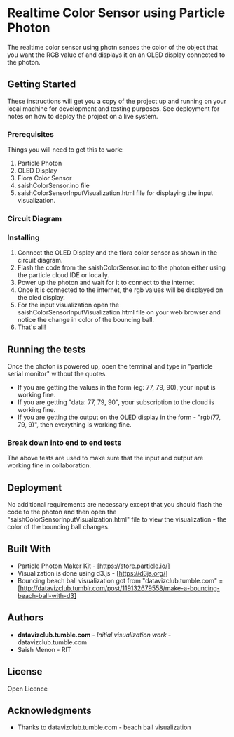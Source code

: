 # Realtime Color Sensor using Particle Photon

The realtime color sensor using photn senses the color of the object that you want the RGB value of and displays it on an OLED display connected to the photon.

## Getting Started

These instructions will get you a copy of the project up and running on your local machine for development and testing purposes. See deployment for notes on how to deploy the project on a live system.

### Prerequisites

Things you will need to get this to work:

1. Particle Photon
2. OLED Display
3. Flora Color Sensor
4. saishColorSensor.ino file
5. saishColorSensorInputVisualization.html file for displaying the input visualization.

### Circuit Diagram



### Installing

1. Connect the OLED Display and the flora color sensor as shown in the circuit diagram.
2. Flash the code from the saishColorSensor.ino to the photon either using the particle cloud IDE or locally.
3. Power up the photon and wait for it to connect to the internet.
4. Once it is connected to the internet, the rgb values will be displayed on the oled display.
5. For the input visualization open the saishColorSensorInputVisualization.html file on your web browser and notice the change in color of the bouncing ball.
6. That's all!


## Running the tests

Once the photon is powered up, open the terminal and type in "particle serial monitor" without the quotes.
 - If you are getting the values in the form (eg: 77, 79, 90), your input is working fine.
 - If you are getting "data: 77, 79, 90", your subscription to the cloud is working fine.
 - If you are getting the output on the OLED display in the form - "rgb(77, 79, 9)", then everything is working fine.

### Break down into end to end tests

The above tests are used to make sure that the input and output are working fine in collaboration.

## Deployment

No additional requirements are necessary except that you should flash the code to the photon and then open the "saishColorSensorInputVisualization.html" file to view the visualization - the color of the bouncing ball changes.

## Built With

* Particle Photon Maker Kit - [https://store.particle.io/]
* Visualization is done using d3.js - [https://d3js.org/]
* Bouncing beach ball visualization got from "datavizclub.tumble.com" = [http://datavizclub.tumblr.com/post/119132679558/make-a-bouncing-beach-ball-with-d3]


## Authors

* **datavizclub.tumble.com** - *Initial visualization work* - datavizclub.tumble.com
* Saish Menon - RIT


## License

Open Licence

## Acknowledgments

* Thanks to datavizclub.tumble.com - beach ball visualization
